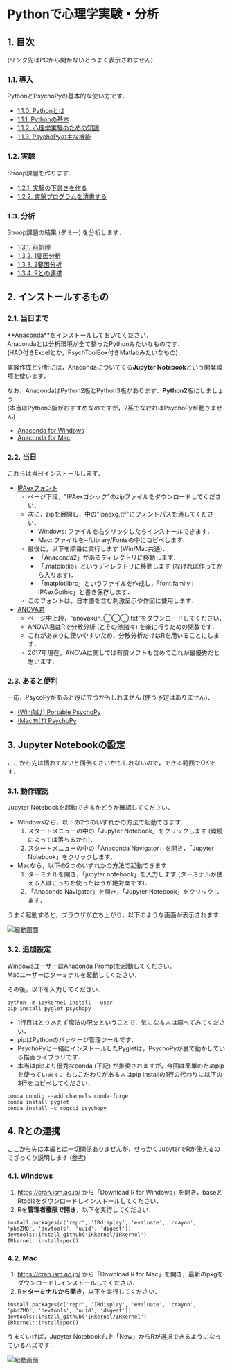 # Pythonで心理学実験・分析

## 1. 目次

(リンク先はPCから開かないとうまく表示されません)

### 1.1. 導入

PythonとPsychoPyの基本的な使い方です．

* [1.1.0. Pythonとは](introduction/0.Pythonとは.ipynb)
* [1.1.1. Pythonの基本](introduction/1.Pythonの基本.ipynb)
* [1.1.2. 心理学実験のための知識](introduction/2.心理学実験のための知識.ipynb)
* [1.1.3. PsychoPyの主な機能](introduction/3.PsychoPyの主な機能.ipynb)

### 1.2. 実験

Stroop課題を作ります．

* [1.2.1. 実験の下書きを作る](experiment/draft.ipynb)
* [1.2.2. 実験プログラムを清書する](experiment/main.py)

### 1.3. 分析

Stroop課題の結果 (ダミー) を分析します．

* [1.3.1. 前処理](analysis/1.前処理.ipynb)
* [1.3.2. 1要因分析](analysis/2.一致不一致の分析.ipynb)
* [1.3.3. 2要因分析](analysis/3.色別の分析.ipynb)
* [1.3.4. Rとの連携](analysis/4.Rとの連携.ipynb)

## 2. インストールするもの

### 2.1. 当日まで

**[Anaconda](https://www.continuum.io/)**をインストールしておいてください．<br>
Anacondaとは分析環境が全て整ったPythonみたいなものです．<br>
(HAD付きExcelとか，PsychToolBox付きMatlabみたいなもの)．

実験作成と分析には，Anacondaについてくる**Jupyter Notebook**という開発環境を使います．<br>

なお，AnacondaはPython2版とPython3版があります．**Python2**版にしましょう．<br>
(本当はPython3版がおすすめなのですが，2系でなければPsychoPyが動きません)

* [Anaconda for Windows](https://www.continuum.io/downloads#windows)
* [Anaconda for Mac](https://www.continuum.io/downloads#osx)

### 2.2. 当日

これらは当日インストールします．

* [IPAexフォント](http://ipafont.ipa.go.jp/node26#jp)
  * ページ下段，"IPAexゴシック"のzipファイルをダウンロードしてください．
  * 次に，zipを展開し，中の"ipaexg.ttf"にフォントパスを通してください．
    * Windows: ファイルを右クリックしたらインストールできます．
    * Mac: ファイルを~/Library/Fontsの中にコピペします．
  * 最後に，以下を順番に実行します (Win/Mac共通)．
    * 「Anaconda2」があるディレクトリに移動します．
    * 「.matplotlib」というディレクトリに移動します (なければ作ってから入ります)．
    * 「matplotlibrc」というファイルを作成し，「font.family : IPAexGothic」と書き保存します．
  * このフォントは，日本語を含む刺激呈示や作図に使用します．
* [ANOVA君](http://riseki.php.xdomain.jp/index.php?ANOVA%E5%90%9B)
  * ページ中上段，"anovakun\_◯◯◯.txt"をダウンロードしてください．
  * ANOVA君はRで分散分析 (とその他諸々) を楽に行うための関数です．
  * これがあまりに使いやすいため，分散分析だけはRを用いることにします．
  * 2017年現在，ANOVAに関しては有償ソフトも含めてこれが最優秀だと思います．

### 2.3. あると便利

一応，PsycoPyがあると役に立つかもしれません (使う予定はありません)．<br>

* [(Win向け) Portable PsychoPy](http://www.s12600.net/psy/etc/python.html)
* [(Mac向け) PsychoPy](http://psychopy.org/installation.html)

## 3. Jupyter Notebookの設定

ここから先は慣れてないと面倒くさいかもしれないので，できる範囲でOKです．

### 3.1. 動作確認

Jupyter Notebookを起動できるかどうか確認してください．

* Windowsなら，以下の2つのいずれかの方法で起動できます．
  1. スタートメニューの中の「Jupyter Notebook」をクリックします (環境によっては落ちるかも)．
  2. スタートメニューの中の「Anaconda Navigator」を開き，「Jupyter Notebook」をクリックします．
* Macなら，以下の2つのいずれかの方法で起動できます．
  1. ターミナルを開き，「jupyter notebook」を入力します (ターミナルが使える人はこっちを使ったほうが絶対楽です)．
  2. 「Anaconda Navigator」を開き，「Jupyter Notebook」をクリックします．

うまく起動すると，ブラウザが立ち上がり，以下のような画面が表示されます．

![起動画面](screenshot/img1.png)

### 3.2. 追加設定

WindowsユーザーはAnaconda Promptを起動してください．<br>
Macユーザーはターミナルを起動してください．

その後，以下を入力してください．

```
python -m ipykernel install --user
pip install pyglet psychopy
```

* 1行目はとりあえず魔法の呪文ということで．気になる人は調べてみてください．
* pipはPythonのパッケージ管理ツールです．
* PsychoPyと一緒にインストールしたPygletは，PsychoPyが裏で動かしている描画ライブラリです．
* 本当はpipより優秀なconda (下記) が推奨されますが，今回は簡単のためpipを使っています．もしこだわりがある人はpip installの1行の代わりに以下の3行をコピペしてください．

```
conda condig --add channels conda-forge
conda install pyglet
conda install -c cogsci psychopy
```

## 4. Rとの連携

ここから先は本編とは一切関係ありませんが，せっかくJupyterでRが使えるのでざっくり説明します ([参考](https://irkernel.github.io/installation/))

### 4.1. Windows

1. https://cran.ism.ac.jp/ から「Download R for Windows」を開き，baseとRtoolsをダウンロードしインストールしてください．
2. Rを**管理者権限で開き**，以下を実行してください．

```
install.packages(c('repr', 'IRdisplay', 'evaluate', 'crayon', 'pbdZMQ', 'devtools', 'uuid', 'digest'))
devtools::install_github('IRkernel/IRkernel')
IRkernel::installspec()
```

### 4.2. Mac

1. https://cran.ism.ac.jp/ から「Download R for Mac」を開き，最新のpkgをダウンロードしインストールしてください．
2. Rを**ターミナルから開き**，以下を実行してください．

```
install.packages(c('repr', 'IRdisplay', 'evaluate', 'crayon', 'pbdZMQ', 'devtools', 'uuid', 'digest'))
devtools::install_github('IRkernel/IRkernel')
IRkernel::installspec()
```

うまくいけば，Jupyter Notebook右上「New」からRが選択できるようになっているハズです．

![起動画面](screenshot/img2.png)
